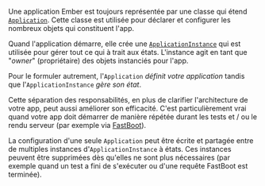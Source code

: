 Une application Ember est toujours représentée par une classe qui étend [`Application`](https://api.emberjs.com/ember/release/classes/Application). Cette classe est utilisée pour déclarer et configurer les nombreux objets qui constituent l'app.

Quand l'application démarre, elle crée une [`ApplicationInstance`](https://api.emberjs.com/ember/release/classes/ApplicationInstance) qui est utilisée pour gérer tout ce qui à trait aux états. L'instance agit en tant que "_owner_" (propriétaire) des objets instanciés pour l'app.

Pour le formuler autrement, l'`Application` _définit votre application_ tandis que l'`ApplicationInstance` _gère son état_.

Cette séparation des responsabilités, en plus de clarifier l'architecture de votre app, peut aussi améliorer son efficacité. C'est particulièrement vrai quand votre app doit démarrer de manière répétée durant les tests et / ou le rendu serveur (par exemple via [FastBoot](https://github.com/tildeio/ember-cli-fastboot)).


La configuration d'une seule `Application` peut être écrite et partagée entre de multiples instances d'`ApplicationInstance` à états. Ces instances peuvent être supprimées dès qu'elles ne sont plus nécessaires (par exemple quand un test a fini de s'exécuter ou d'une requête FastBoot est terminée).
